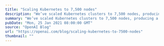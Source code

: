 ```yaml
---
title: "Scaling Kubernetes to 7,500 nodes"
description: "We’ve scaled Kubernetes clusters to 7,500 nodes, producing a scalable infrastructure for large models like GPT-3, CLIP, and DALL·E, but also for rapid small-scale iterative research such as Scaling Laws for Neural Language Models."
summary: "We’ve scaled Kubernetes clusters to 7,500 nodes, producing a scalable infrastructure for large models like GPT-3, CLIP, and DALL·E, but also for rapid small-scale iterative research such as Scaling Laws for Neural Language Models."
pubDate: "Mon, 25 Jan 2021 08:00:00 GMT"
source: "OpenAI Blog"
url: "https://openai.com/blog/scaling-kubernetes-to-7500-nodes"
thumbnail: ""
---
```


